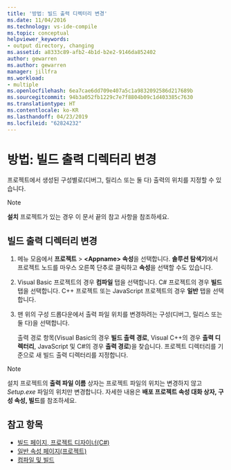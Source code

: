 ```yaml
---
title: '방법: 빌드 출력 디렉터리 변경'
ms.date: 11/04/2016
ms.technology: vs-ide-compile
ms.topic: conceptual
helpviewer_keywords:
- output directory, changing
ms.assetid: a8333c89-afb2-4b1d-b2e2-9146da852402
author: gewarren
ms.author: gewarren
manager: jillfra
ms.workload:
- multiple
ms.openlocfilehash: 6ea7cae6dd709e407a5c1a9832092586d217689b
ms.sourcegitcommit: 94b3a052fb1229c7e7f8804b09c1d403385c7630
ms.translationtype: HT
ms.contentlocale: ko-KR
ms.lasthandoff: 04/23/2019
ms.locfileid: "62824232"
---
```

# <a name="how-to-change-the-build-output-directory"></a>방법: 빌드 출력 디렉터리 변경

프로젝트에서 생성된 구성별로(디버그, 릴리스 또는 둘 다) 출력의 위치를 지정할 수 있습니다.

> [!NOTE]
> **설치** 프로젝트가 있는 경우 이 문서 끝의 참고 사항을 참조하세요.

## <a name="change-the-build-output-directory"></a>빌드 출력 디렉터리 변경

1. 메뉴 모음에서 **프로젝트** > **\<Appname> 속성**을 선택합니다. **솔루션 탐색기**에서 프로젝트 노드를 마우스 오른쪽 단추로 클릭하고 **속성**을 선택할 수도 있습니다.

2. Visual Basic 프로젝트의 경우 **컴파일** 탭을 선택합니다. C# 프로젝트의 경우 **빌드** 탭을 선택합니다. C++ 프로젝트 또는 JavaScript 프로젝트의 경우 **일반** 탭을 선택합니다.

3. 맨 위의 구성 드롭다운에서 출력 파일 위치를 변경하려는 구성(디버그, 릴리스 또는 둘 다)을 선택합니다.

     출력 경로 항목(Visual Basic의 경우 **빌드 출력 경로**, Visual C++의 경우 **출력 디렉터리**, JavaScript 및 C#의 경우 **출력 경로**)을 찾습니다. 프로젝트 디렉터리를 기준으로 새 빌드 출력 디렉터리를 지정합니다.

> [!NOTE]
> 설치 프로젝트의 **출력 파일 이름** 상자는 프로젝트 파일의 위치는 변경하지 않고 *Setup.exe* 파일의 위치만 변경합니다. 자세한 내용은 **배포 프로젝트 속성 대화 상자, 구성 속성, 빌드**를 참조하세요.

## <a name="see-also"></a>참고 항목

- [빌드 페이지, 프로젝트 디자이너(C#)](../ide/reference/build-page-project-designer-csharp.md)
- [일반 속성 페이지(프로젝트)](/cpp/ide/general-property-page-project)
- [컴파일 및 빌드](../ide/compiling-and-building-in-visual-studio.md)